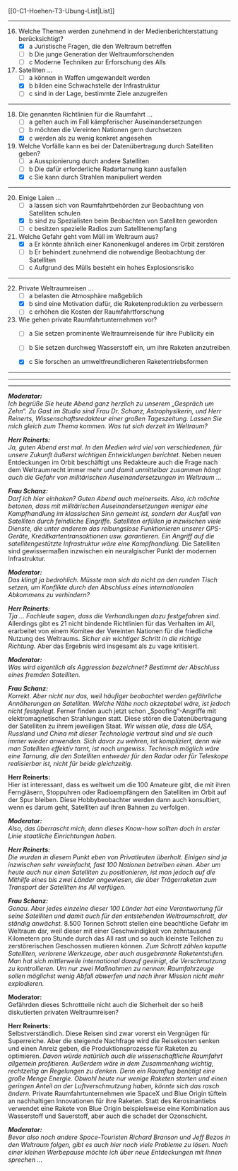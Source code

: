 [[0-C1-Hoehen-T3-Ubung-List|List]]

---

16. Welche Themen werden zunehmend in der Medienberichterstattung berücksichtigt?
    - [x] a Juristische Fragen, die den Weltraum betreffen
    - [ ] b Die junge Generation der Weltraumforschenden
    - [ ] c Moderne Techniken zur Erforschung des Alls

17. Satelliten ...
    - [ ] a können in Waffen umgewandelt werden
    - [x] b bilden eine Schwachstelle der Infrastruktur
    - [ ] c sind in der Lage, bestimmte Ziele anzugreifen

---

18. Die genannten Richtlinien für die Raumfahrt ...
    - [ ] a gelten auch im Fall kämpferischer Auseinandersetzungen
    - [ ] b möchten die Vereinten Nationen gern durchsetzen
    - [x] c werden als zu wenig konkret angesehen

19. Welche Vorfälle kann es bei der Datenübertragung durch Satelliten geben?
    - [ ] a Ausspionierung durch andere Satelliten
    - [ ] b Die dafür erforderliche Radartarnung kann ausfallen
    - [x] c Sie kann durch Strahlen manipuliert werden

---

20. Einige Laien ...
    - [ ] a lassen sich von Raumfahrtbehörden zur Beobachtung von Satelliten schulen
    - [x] b sind zu Spezialisten beim Beobachten von Satelliten geworden
    - [ ] c besitzen spezielle Radios zum Satellitenempfang

21. Welche Gefahr geht vom Müll im Weltraum aus?
    - [x] a Er könnte ähnlich einer Kanonenkugel anderes im Orbit zerstören
    - [ ] b Er behindert zunehmend die notwendige Beobachtung der Satelliten
    - [ ] c Aufgrund des Mülls besteht ein hohes Explosionsrisiko

---

22. Private Weltraumreisen ...
    - [ ] a belasten die Atmosphäre maßgeblich
    - [x] b sind eine Motivation dafür, die Raketenproduktion zu verbessern
    - [ ] c erhöhen die Kosten der Raumfahrtforschung

23. Wie gehen private Raumfahrtunternehmen vor?
    - [ ] a Sie setzen prominente Weltraumreisende für ihre Publicity ein
    - [ ] b Sie setzen durchweg Wasserstoff ein, um ihre Raketen anzutreiben
    - [x] c Sie forschen an umweltfreundlicheren Raketentriebsformen


---
---
---


***Moderator:***  
*Ich begrüße Sie heute Abend ganz herzlich zu unserem „Gespräch um Zehn“. Zu Gast im Studio sind Frau Dr. Schanz, Astrophysikerin, und Herr Reinerts, Wissenschaftsredakteur einer großen Tageszeitung. Lassen Sie mich gleich zum Thema kommen. Was tut sich derzeit im Weltraum?*

***Herr Reinerts:***  
*Ja, guten Abend erst mal. In den Medien wird viel von verschiedenen, für unsere Zukunft äußerst wichtigen Entwicklungen berichtet.* 
Neben neuen Entdeckungen im Orbit beschäftigt uns Redakteure auch die Frage nach dem Weltraumrecht immer mehr 
*und damit unmittelbar zusammen hängt auch die Gefahr von militärischen Auseinandersetzungen im Weltraum …*

***Frau Schanz:***  
*Darf ich hier einhaken? Guten Abend auch meinerseits. Also, ich möchte betonen, dass mit militärischen Auseinandersetzungen weniger eine Kampfhandlung im klassischen Sinn gemeint ist, sondern der Ausfall von Satelliten durch feindliche Eingriffe. Satelliten erfüllen ja inzwischen viele Dienste, die unter anderem das reibungslose Funktionieren unserer GPS-Geräte, Kreditkartentransaktionen usw. garantieren. Ein Angriff auf die satellitengestützte Infrastruktur wäre eine Kampfhandlung.* 
Die Satelliten sind gewissermaßen inzwischen ein neuralgischer Punkt der modernen Infrastruktur.

***Moderator:***  
*Das klingt ja bedrohlich. Müsste man sich da nicht an den runden Tisch setzen, um Konflikte durch den Abschluss eines internationalen Abkommens zu verhindern?*

***Herr Reinerts:***  
*Tja … Fachleute sagen, dass die Verhandlungen dazu festgefahren sind.* 
Allerdings gibt es 21 nicht bindende Richtlinien für das Verhalten im All, erarbeitet von einem Komitee der Vereinten Nationen für die friedliche Nutzung des Weltraums. 
*Sicher ein wichtiger Schritt in die richtige Richtung.* 
Aber das Ergebnis wird insgesamt als zu vage kritisiert.

***Moderator:***  
*Was wird eigentlich als Aggression bezeichnet? Bestimmt der Abschluss eines fremden Satelliten.*

***Frau Schanz:***  
*Korrekt. Aber nicht nur das, weil häufiger beobachtet werden gefährliche Annäherungen an Satelliten. Welche Nähe noch akzeptabel wäre, ist jedoch nicht festgelegt.* 
Ferner finden auch jetzt schon „Spoofing“-Angriffe mit elektromagnetischen Strahlungen statt. Diese stören die Datenübertragung der Satelliten zu ihrem jeweiligen Staat. 
*Wir wissen alle, dass die USA, Russland und China mit dieser Technologie vertraut sind und sie auch immer wieder anwenden. Sich davor zu wehren, ist kompliziert, denn wie man Satelliten effektiv tarnt, ist noch ungewiss. Technisch möglich wäre eine Tarnung, die den Satelliten entweder für den Radar oder für Teleskope realisierbar ist, nicht für beide gleichzeitig.*

**Herr Reinerts:**  
Hier ist interessant, dass es weltweit um die 100 Amateure gibt, die mit ihren Ferngläsern, Stoppuhren oder Radioempfängern den Satelliten im Orbit auf der Spur bleiben. 
Diese Hobbybeobachter werden dann auch konsultiert, wenn es darum geht, Satelliten auf ihren Bahnen zu verfolgen.

***Moderator:***  
*Also, das überrascht mich, denn dieses Know-how sollten doch in erster Linie staatliche Einrichtungen haben.*

***Herr Reinerts:***  
*Die wurden in diesem Punkt eben von Privatleuten überholt. Einigen sind ja inzwischen sehr vereinfacht, fast 100 Nationen betreiben einen. Aber um heute auch nur einen Satelliten zu positionieren, ist man jedoch auf die Mithilfe eines bis zwei Länder angewiesen, die über Trägerraketen zum Transport der Satelliten ins All verfügen.*

***Frau Schanz:***  
*Genau. Aber jedes einzelne dieser 100 Länder hat eine Verantwortung für seine Satelliten und damit auch für den entstehenden Weltraumschrott, der ständig anwächst.* 
8.500 Tonnen Schrott stellen eine beachtliche Gefahr im Weltraum dar, weil dieser mit einer Geschwindigkeit von zehntausend Kilometern pro Stunde durch das All rast und so auch kleinste Teilchen zu zerstörerischen Geschossen mutieren können. 
*Zum Schrott zählen kaputte Satelliten, verlorene Werkzeuge, aber auch ausgebrannte Raketentstufen. Man hat sich mittlerweile international darauf geeinigt, die Verschmutzung zu kontrollieren. Um nur zwei Maßnahmen zu nennen: Raumfahrzeuge sollen möglichst wenig Abfall abwerfen und nach ihrer Mission nicht mehr explodieren.*

**Moderator:**  
Gefährden dieses Schrottteile nicht auch die Sicherheit der so heiß diskutierten privaten Weltraumreisen?

**Herr Reinerts:**  
Selbstverständlich. Diese Reisen sind zwar vorerst ein Vergnügen für Superreiche. Aber die steigende Nachfrage wird die Reisekosten senken und einen Anreiz geben, die Produktionsprozesse für Raketen zu optimieren. 
*Davon würde natürlich auch die wissenschaftliche Raumfahrt allgemein profitieren. Außerdem wäre in dem Zusammenhang wichtig, rechtzeitig an Regelungen zu denken. Denn ein Raumflug benötigt eine große Menge Energie. Obwohl heute nur wenige Raketen starten und einen geringen Anteil an der Luftverschmutzung haben, könnte sich das rasch ändern.* 
Private Raumfahrtunternehmen wie SpaceX und Blue Origin tüfteln an nachhaltigen Innovationen für ihre Raketen. Statt des Kerosinantiebs verwendet eine Rakete von Blue Origin beispielsweise eine Kombination aus Wasserstoff und Sauerstoff, aber auch die schadet der Ozonschicht.

***Moderator:***  
*Bevor also noch andere Space-Touristen Richard Branson und Jeff Bezos in den Weltraum folgen, gibt es auch hier noch viele Probleme zu lösen. Nach einer kleinen Werbepause möchte ich über neue Entdeckungen mit Ihnen sprechen …*